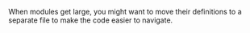 When modules get large, you might want to move their definitions to a separate file to make the code easier to navigate.
